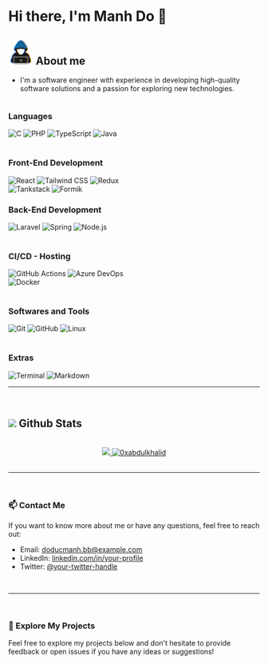 # Hi there, I'm Manh Do 👋

## <picture><img src = "https://github.com/0xAbdulKhalid/0xAbdulKhalid/raw/main/assets/mdImages/about_me.gif" width = 50px></picture> **About me**

-   I'm a software engineer with experience in developing high-quality software solutions and a passion for exploring new technologies.
<div style="display: inline-block; width: 50%; vertical-align: top;">
<h3>Languages</h3>
<img src="https://img.shields.io/badge/C%20-%232370ED.svg?style=for-the-badge&logo=c&logoColor=white" alt="C">
<img src="https://img.shields.io/badge/PHP%20-%23777BB4.svg?style=for-the-badge&logo=php&logoColor=white" alt="PHP">
<img src="https://img.shields.io/badge/TypeScript%20-%23007ACC.svg?style=for-the-badge&logo=typescript&logoColor=white" alt="TypeScript">
<img src="https://img.shields.io/badge/Java%20-%23ED8B00.svg?style=for-the-badge&logo=java&logoColor=white" alt="Java">
<br><br>
<h3>Front-End Development</h3>
<img src="https://img.shields.io/badge/React%20-%2320232a.svg?style=for-the-badge&logo=react&logoColor=61DAFB" alt="React">
<img src="https://img.shields.io/badge/Tailwind%20CSS%20-%2338B2AC.svg?style=for-the-badge&logo=tailwind-css&logoColor=white" alt="Tailwind CSS">
<img src="https://img.shields.io/badge/Redux%20-%23764ABC.svg?style=for-the-badge&logo=redux&logoColor=white" alt="Redux">
<img src="https://img.shields.io/badge/Tankstack%20-%2300727A.svg?style=for-the-badge&logo=&logoColor=white" alt="Tankstack">
<img src="https://img.shields.io/badge/Formik%20-%23000000.svg?style=for-the-badge&logo=formik&logoColor=white" alt="Formik">
</div>
<div style="display: inline-block; width: 50%; vertical-align: top;">
<h3>Back-End Development</h3>
<img src="https://img.shields.io/badge/Laravel%20-%23FF2D20.svg?style=for-the-badge&logo=laravel&logoColor=white" alt="Laravel">
<img src="https://img.shields.io/badge/Spring%20-%236DB33F.svg?style=for-the-badge&logo=spring&logoColor=white" alt="Spring">
<img src="https://img.shields.io/badge/Node.js%20-%23339933.svg?style=for-the-badge&logo=node-dot-js&logoColor=white" alt="Node.js">
<br><br>
<h3>CI/CD - Hosting</h3>
<img src="https://img.shields.io/badge/GitHub%20Actions-%23327FC7.svg?style=for-the-badge&logo=github&logoColor=white" alt="GitHub Actions">
<img src="https://img.shields.io/badge/Azure%20DevOps-%230078D4.svg?style=for-the-badge&logo=azure-devops&logoColor=white" alt="Azure DevOps">
<img src="https://img.shields.io/badge/Docker%20-%232496ED.svg?style=for-the-badge&logo=docker&logoColor=white" alt="Docker">
<br><br>
<h3>Softwares and Tools</h3>
<img src="https://img.shields.io/badge/git-%23F05033.svg?style=for-the-badge&logo=git&logoColor=white" alt="Git">
<img src="https://img.shields.io/badge/github-%23121011.svg?style=for-the-badge&logo=github&logoColor=white" alt="GitHub">
<img src="https://img.shields.io/badge/Linux-FCC624?style=for-the-badge&logo=linux&logoColor=black" alt="Linux">
<br><br>
<h3>Extras</h3>
<img src="https://img.shields.io/badge/Terminal-%23054020?style=for-the-badge&logo=gnu-bash&logoColor=white" alt="Terminal">
<img src="https://img.shields.io/badge/markdown-%23000000.svg?style=for-the-badge&logo=markdown&logoColor=white" alt="Markdown">
</div>

<br>

---

<br>

## <img src="https://media.giphy.com/media/iY8CRBdQXODJSCERIr/giphy.gif" width="35"><b> Github Stats </b>

<br>

<div align="center">
<a href="https://github.com/manh-hust/">
  <img src="https://github-readme-stats.vercel.app/api?username=manh-hust&include_all_commits=true&count_private=true&show_icons=true&line_height=20&title_color=7A7ADB&icon_color=2234AE&text_color=D3D3D3&bg_color=0,000000,130F40" width="450"/>
  <img src="https://github-readme-stats.vercel.app/api/top-langs?username=manh-hust&show_icons=true&locale=en&layout=compact&line_height=20&title_color=7A7ADB&icon_color=2234AE&text_color=D3D3D3&bg_color=0,000000,130F40" width="375"  alt="0xabdulkhalid"/>
</a>
</div>

<br>

---

<br>

### 📫 Contact Me

If you want to know more about me or have any questions, feel free to reach out:

-   Email: [doducmanh.bb@example.com](mailto:doducmanh.bb@gmail.com)
-   LinkedIn: [linkedin.com/in/your-profile](https://www.linkedin.com/in/your-profile)
-   Twitter: [@your-twitter-handle](https://twitter.com/your-twitter-handle)

<br>

---

<br>

### 🚀 Explore My Projects

Feel free to explore my projects below and don't hesitate to provide feedback or open issues if you have any ideas or suggestions!
